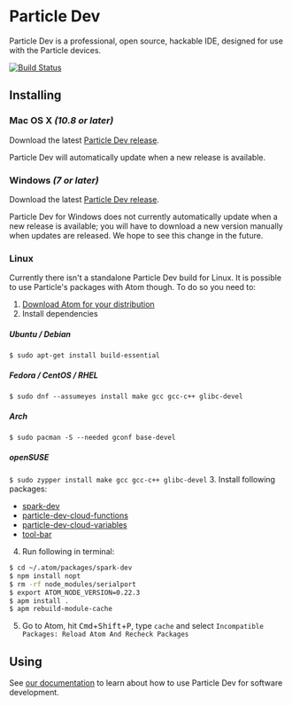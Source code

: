 # Particle Dev

Particle Dev is a professional, open source, hackable IDE, designed for use with the Particle devices.

[![Build Status](https://travis-ci.org/spark/spark-dev.svg?branch=master)](https://travis-ci.org/spark/spark-dev)

## Installing

### Mac OS X *(10.8 or later)*

Download the latest [Particle Dev release](https://github.com/spark/spark-dev/releases/latest).

Particle Dev will automatically update when a new release is available.

### Windows *(7 or later)*

Download the latest [Particle Dev release](https://github.com/spark/spark-dev/releases/latest).

Particle Dev for Windows does not currently automatically update when a new release is available; you will have to download a new version manually when updates are released. We hope to see this change in the future.

### Linux

Currently there isn't a standalone Particle Dev build for Linux. It is possible to use Particle's packages with Atom though. To do so you need to:

1. [Download Atom for your distribution](https://github.com/atom/atom/releases/latest)
2. Install dependencies
 ##### Ubuntu / Debian
 `$ sudo apt-get install build-essential`
 
 ##### Fedora / CentOS / RHEL
 `$ sudo dnf --assumeyes install make gcc gcc-c++ glibc-devel`
 
 ##### Arch
 `$ sudo pacman -S --needed gconf base-devel`
 
 ##### openSUSE
 `$ sudo zypper install make gcc gcc-c++ glibc-devel`
3. Install following packages:
  * [spark-dev](https://atom.io/packages/spark-dev)
  * [particle-dev-cloud-functions](https://atom.io/packages/particle-dev-cloud-functions)
  * [particle-dev-cloud-variables](https://atom.io/packages/particle-dev-cloud-variables)
  * [tool-bar](https://atom.io/packages/tool-bar)
4. Run following in terminal:
  ```bash
  $ cd ~/.atom/packages/spark-dev
  $ npm install nopt
  $ rm -rf node_modules/serialport
  $ export ATOM_NODE_VERSION=0.22.3
  $ apm install .
  $ apm rebuild-module-cache
  ```

5. Go to Atom, hit <kbd>Cmd</kbd>+<kbd>Shift</kbd>+<kbd>P</kbd>, type `cache` and select `Incompatible Packages: Reload Atom And Recheck Packages`

## Using

See [our documentation](http://docs.particle.io/core/dev) to learn about how to use Particle Dev for software development.
